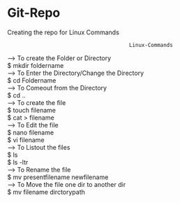 # Git-Repo
Creating the repo for Linux Commands

                		                   Linux-Commands

--> To create the Folder or Directory <br>
	        $ mkdir foldername <br>
--> To Enter the Directory/Change the Directory<br>
        	$ cd Foldername<br>
--> To Comeout from the Directory<br>
		$ cd ..<br>
--> To create the file <br>
        	$ touch filename <br>
        	$ cat > filename <br>
--> To Edit the file <br>
        	$ nano filename <br>
        	$ vi filename <br>
--> To Listout the files<br>
        	$ ls<br>
        	$ ls -ltr <br>
--> To Rename the  file<br>
        	$ mv presentfilename newfilename<br>
--> To Move the file one dir to another dir<br>
        	$ mv filename dirctorypath
